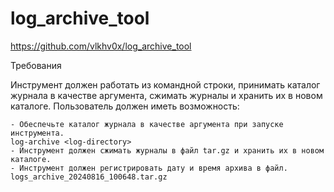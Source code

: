 # log_archive_tool
https://github.com/vlkhv0x/log_archive_tool

Требования

Инструмент должен работать из командной строки, принимать каталог журнала в качестве аргумента, сжимать журналы и хранить их в новом каталоге. Пользователь должен иметь возможность:

    - Обеспечьте каталог журнала в качестве аргумента при запуске инструмента.
    log-archive <log-directory>
    - Инструмент должен сжимать журналы в файл tar.gz и хранить их в новом каталоге.
    - Инструмент должен регистрировать дату и время архива в файл.
    logs_archive_20240816_100648.tar.gz
  
